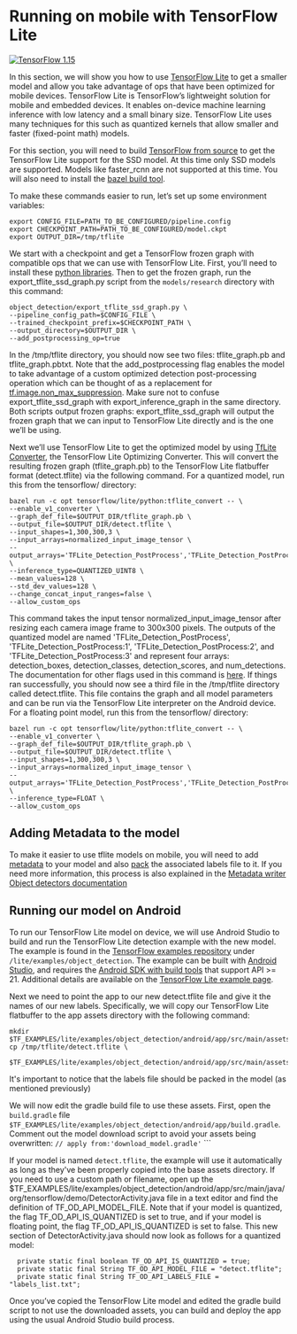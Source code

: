 # Running on mobile with TensorFlow Lite

[![TensorFlow 1.15](https://img.shields.io/badge/TensorFlow-1.15-FF6F00?logo=tensorflow)](https://github.com/tensorflow/tensorflow/releases/tag/v1.15.0)

In this section, we will show you how to use [TensorFlow
Lite](https://www.tensorflow.org/lite) to get a smaller model and
allow you take advantage of ops that have been optimized for mobile devices.
TensorFlow Lite is TensorFlow’s lightweight solution for mobile and embedded
devices. It enables on-device machine learning inference with low latency and a
small binary size. TensorFlow Lite uses many techniques for this such as
quantized kernels that allow smaller and faster (fixed-point math) models.

For this section, you will need to build
[TensorFlow from source](https://www.tensorflow.org/install/install_sources) to
get the TensorFlow Lite support for the SSD model. At this time only SSD models
are supported. Models like faster_rcnn are not supported at this time. You will
also need to install the
[bazel build tool](https://github.com/tensorflow/tensorflow/tree/master/tensorflow/examples/android#bazel).

To make these commands easier to run, let’s set up some environment variables:

```shell
export CONFIG_FILE=PATH_TO_BE_CONFIGURED/pipeline.config
export CHECKPOINT_PATH=PATH_TO_BE_CONFIGURED/model.ckpt
export OUTPUT_DIR=/tmp/tflite
```

We start with a checkpoint and get a TensorFlow frozen graph with compatible ops
that we can use with TensorFlow Lite. First, you’ll need to install these
[python
libraries](tf2.md).
Then to get the frozen graph, run the export_tflite_ssd_graph.py script from the
`models/research` directory with this command:

```shell
object_detection/export_tflite_ssd_graph.py \
--pipeline_config_path=$CONFIG_FILE \
--trained_checkpoint_prefix=$CHECKPOINT_PATH \
--output_directory=$OUTPUT_DIR \
--add_postprocessing_op=true
```

In the /tmp/tflite directory, you should now see two files: tflite_graph.pb and
tflite_graph.pbtxt. Note that the add_postprocessing flag enables the model to
take advantage of a custom optimized detection post-processing operation which
can be thought of as a replacement for
[tf.image.non_max_suppression](https://www.tensorflow.org/api_docs/python/tf/image/non_max_suppression).
Make sure not to confuse export_tflite_ssd_graph with export_inference_graph in
the same directory. Both scripts output frozen graphs: export_tflite_ssd_graph
will output the frozen graph that we can input to TensorFlow Lite directly and
is the one we’ll be using.

Next we’ll use TensorFlow Lite to get the optimized model by using
[TfLite Converter](https://www.tensorflow.org/lite/convert),
the TensorFlow Lite Optimizing Converter. This will convert the resulting frozen
graph (tflite_graph.pb) to the TensorFlow Lite flatbuffer format (detect.tflite)
via the following command. For a quantized model, run this from the tensorflow/
directory:

```shell
bazel run -c opt tensorflow/lite/python:tflite_convert -- \
--enable_v1_converter \
--graph_def_file=$OUTPUT_DIR/tflite_graph.pb \
--output_file=$OUTPUT_DIR/detect.tflite \
--input_shapes=1,300,300,3 \
--input_arrays=normalized_input_image_tensor \
--output_arrays='TFLite_Detection_PostProcess','TFLite_Detection_PostProcess:1','TFLite_Detection_PostProcess:2','TFLite_Detection_PostProcess:3' \
--inference_type=QUANTIZED_UINT8 \
--mean_values=128 \
--std_dev_values=128 \
--change_concat_input_ranges=false \
--allow_custom_ops
```

This command takes the input tensor normalized_input_image_tensor after resizing
each camera image frame to 300x300 pixels. The outputs of the quantized model
are named 'TFLite_Detection_PostProcess', 'TFLite_Detection_PostProcess:1',
'TFLite_Detection_PostProcess:2', and 'TFLite_Detection_PostProcess:3' and
represent four arrays: detection_boxes, detection_classes, detection_scores, and
num_detections. The documentation for other flags used in this command is
[here](https://github.com/tensorflow/tensorflow/blob/master/tensorflow/lite/g3doc/convert/index.md).
If things ran successfully, you should now see a third file in the /tmp/tflite
directory called detect.tflite. This file contains the graph and all model
parameters and can be run via the TensorFlow Lite interpreter on the Android
device. For a floating point model, run this from the tensorflow/ directory:

```shell
bazel run -c opt tensorflow/lite/python:tflite_convert -- \
--enable_v1_converter \
--graph_def_file=$OUTPUT_DIR/tflite_graph.pb \
--output_file=$OUTPUT_DIR/detect.tflite \
--input_shapes=1,300,300,3 \
--input_arrays=normalized_input_image_tensor \
--output_arrays='TFLite_Detection_PostProcess','TFLite_Detection_PostProcess:1','TFLite_Detection_PostProcess:2','TFLite_Detection_PostProcess:3'  \
--inference_type=FLOAT \
--allow_custom_ops
```

## Adding Metadata to the model

To make it easier to use tflite models on mobile, you will need to add
[metadata](https://www.tensorflow.org/lite/convert/metadata) to your model and
also
[pack](https://www.tensorflow.org/lite/convert/metadata#pack_metadata_and_associated_files_into_the_model)
the associated labels file to it.
If you need more information, this process is also explained in the
[Metadata writer Object detectors documentation](https://www.tensorflow.org/lite/convert/metadata_writer_tutorial#object_detectors)

## Running our model on Android

To run our TensorFlow Lite model on device, we will use Android Studio to build
and run the TensorFlow Lite detection example with the new model. The example is
found in the
[TensorFlow examples repository](https://github.com/tensorflow/examples) under
`/lite/examples/object_detection`. The example can be built with
[Android Studio](https://developer.android.com/studio), and requires
the
[Android SDK with build tools](https://developer.android.com/studio/releases/build-tools)
that support API >= 21. Additional details are available on the
[TensorFlow Lite example page](https://github.com/tensorflow/examples/tree/master/lite/examples/object_detection/android).

Next we need to point the app to our new detect.tflite file and give it the
names of our new labels. Specifically, we will copy our TensorFlow Lite
flatbuffer to the app assets directory with the following command:

```shell
mkdir $TF_EXAMPLES/lite/examples/object_detection/android/app/src/main/assets
cp /tmp/tflite/detect.tflite \
  $TF_EXAMPLES/lite/examples/object_detection/android/app/src/main/assets
```

It's important to notice that the labels file should be packed in the model (as
mentioned previously)

We will now edit the gradle build file to use these assets. First, open the
`build.gradle` file
`$TF_EXAMPLES/lite/examples/object_detection/android/app/build.gradle`. Comment
out the model download script to avoid your assets being overwritten: `// apply
from:'download_model.gradle'` ```

If your model is named `detect.tflite`, the example will use it automatically as
long as they've been properly copied into the base assets directory. If you need
to use a custom path or filename, open up the
$TF_EXAMPLES/lite/examples/object_detection/android/app/src/main/java/org/tensorflow/demo/DetectorActivity.java
file in a text editor and find the definition of TF_OD_API_MODEL_FILE. Note that
if your model is quantized, the flag TF_OD_API_IS_QUANTIZED is set to true, and
if your model is floating point, the flag TF_OD_API_IS_QUANTIZED is set to
false. This new section of DetectorActivity.java should now look as follows for
a quantized model:

```shell
  private static final boolean TF_OD_API_IS_QUANTIZED = true;
  private static final String TF_OD_API_MODEL_FILE = "detect.tflite";
  private static final String TF_OD_API_LABELS_FILE = "labels_list.txt";
```

Once you’ve copied the TensorFlow Lite model and edited the gradle build script
to not use the downloaded assets, you can build and deploy the app using the
usual Android Studio build process.
